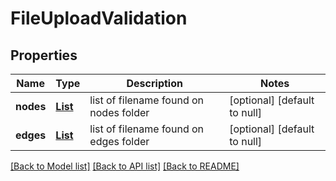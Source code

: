 # FileUploadValidation
## Properties

| Name | Type | Description | Notes |
|------------ | ------------- | ------------- | -------------|
| **nodes** | [**List**](FileUploadMetadata.md) | list of filename found on nodes folder | [optional] [default to null] |
| **edges** | [**List**](FileUploadMetadata.md) | list of filename found on edges folder | [optional] [default to null] |

[[Back to Model list]](../README.md#documentation-for-models) [[Back to API list]](../README.md#documentation-for-api-endpoints) [[Back to README]](../README.md)

